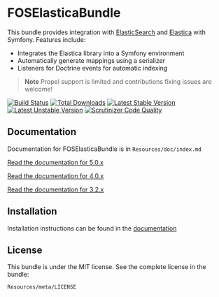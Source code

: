 FOSElasticaBundle
=================

This bundle provides integration with [ElasticSearch](http://www.elasticsearch.org) and [Elastica](https://github.com/ruflin/Elastica) with
Symfony. Features include:

- Integrates the Elastica library into a Symfony environment
- Automatically generate mappings using a serializer
- Listeners for Doctrine events for automatic indexing

> **Note** Propel support is limited and contributions fixing issues are welcome!

[![Build Status](https://secure.travis-ci.org/FriendsOfSymfony/FOSElasticaBundle.png?branch=master)](http://travis-ci.org/FriendsOfSymfony/FOSElasticaBundle) [![Total Downloads](https://poser.pugx.org/FriendsOfSymfony/elastica-bundle/downloads.png)](https://packagist.org/packages/FriendsOfSymfony/elastica-bundle) [![Latest Stable Version](https://poser.pugx.org/FriendsOfSymfony/elastica-bundle/v/stable.png)](https://packagist.org/packages/FriendsOfSymfony/elastica-bundle) [![Latest Unstable Version](https://poser.pugx.org/friendsofsymfony/elastica-bundle/v/unstable.svg)](https://packagist.org/packages/friendsofsymfony/elastica-bundle)
[![Scrutinizer Code Quality](https://scrutinizer-ci.com/g/FriendsOfSymfony/FOSElasticaBundle/badges/quality-score.png?b=master)](https://scrutinizer-ci.com/g/FriendsOfSymfony/FOSElasticaBundle/?branch=master)

Documentation
-------------

Documentation for FOSElasticaBundle is in `Resources/doc/index.md`

[Read the documentation for 5.0.x](https://github.com/FriendsOfSymfony/FOSElasticaBundle/blob/master/Resources/doc/index.md)

[Read the documentation for 4.0.x](https://github.com/FriendsOfSymfony/FOSElasticaBundle/blob/4.0.x/Resources/doc/index.md)

[Read the documentation for 3.2.x](https://github.com/FriendsOfSymfony/FOSElasticaBundle/blob/3.2.x/Resources/doc/index.md)

Installation
------------

Installation instructions can be found in the [documentation](https://github.com/FriendsOfSymfony/FOSElasticaBundle/blob/master/Resources/doc/setup.md)

License
-------

This bundle is under the MIT license. See the complete license in the bundle:

    Resources/meta/LICENSE
